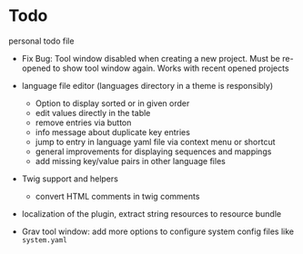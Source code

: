 # Todo
personal todo file

- Fix Bug: Tool window disabled when creating a new project. Must be re-opened to
show tool window again. Works with recent opened projects

- language file editor (languages directory in a theme is responsibly)
    - Option to display sorted or in given order
    - edit values directly in the table
    - remove entries via button
    - info message about duplicate key entries
    - jump to entry in language yaml file via context menu or shortcut
    - general improvements for displaying sequences and mappings
    - add missing key/value pairs in other language files

- Twig support and helpers
    - convert HTML comments in twig comments

- localization of the plugin, extract string resources to resource bundle

- Grav tool window: add more options to configure system config files like ``system.yaml``